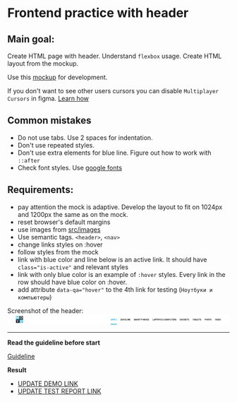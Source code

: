 # Frontend practice with header

## Main goal:

Create HTML page with header. Understand `flexbox` usage. Create
HTML layout from the mockup.

Use this [mockup](https://www.figma.com/file/KAV1NnDp7hgQtPnaD6XdOcnG/Moyo-Header?node-id=0%3A1)
for development.

If you don't want to see other users cursors you can disable `Multiplayer Cursors` in figma. [Learn how](https://mate-academy.github.io/layout_task-guideline/figma.html#multiplayer-cursors)

## Common mistakes

- Do not use tabs. Use 2 spaces for indentation.
- Don't use repeated styles.
- Don't use extra elements for blue line. Figure out how to work with `::after`
- Check font styles. Use [google fonts](https://fonts.google.com/)

## Requirements:

- pay attention the mock is adaptive. Develop the layout to fit on 1024px and
  1200px the same as on the mock.
- reset browser's default margins
- use images from [src/images](src/images)
- Use semantic tags. `<header>`, `<nav>`
- change links styles on :hover
- follow styles from the mock
- link with blue color and line below is an active link. It should have
  `class="is-active"` and relevant styles
- link with only blue color is an example of `:hover` styles. Every link in the
  row should have blue color on :hover.
- add attribute `data-qa="hover"` to the 4th link for testing (`Ноутбуки и компьютеры`)

Screenshot of the header:
![screenshot](./references/header-example.png)

---

**Read the guideline before start**

[Guideline](https://mate-academy.github.io/layout_task-guideline/)

**Result**

- [UPDATE DEMO LINK](https://KosBelozyorov.github.io/layout_moyo-header/)
- [UPDATE TEST REPORT LINK](https://KosBelozyorov.github.io/layout_moyo-header/report/html_report/)
